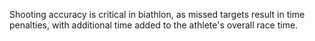Shooting accuracy is critical in biathlon, as missed targets result in time penalties, with additional time added to the athlete's overall race time.
